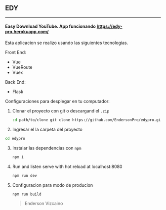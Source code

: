 ## EDY

------

#### Easy Download YouTube. App funcionando https://edy-pro.herokuapp.com/

Esta aplicacion se realizo usando las siguientes tecnologias.

Front End:
- Vue
- VueRoute
- Vuex

Back End:
- Flask

Configuraciones para desplegar en tu computador:

1. Clonar el proyecto con git o descargand el `.zip`  

   ```bash
   cd path/to/clone git clone https://github.com/EndersonPro/edypro.git
   ```

2.  Ingresar el la carpeta del proyecto 

  ```bash
  cd edypro
  ```

3. Instalar las dependencias con `npm` 

   ```bash
   npm i 
   ```

4. Run and listen serve with hot reload at localhost:8080

   ```bash
   npm run dev
   ```

5. Configuracion para modo de producion 

   ```bash
   npm run build
   ```

   > Enderson Vizcaino 
